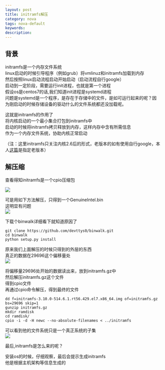 ```yaml
---
layout: post
title: initramfs解压
category: nova
tags: nova-default
keywords: 
description: 
---
```


## 背景 ##

initramfs是一个内存文件系统  
linux启动的时候引导程序（例如grub）将vmlinuz和initramfs加载到内存  
然后按照linux启动流程启动开始启动（启动流程自行google）  
启动到一定阶段，需要运行init进程，也就是第一个进程  
假设os是centos7的话,我们知道init进程是systemd进程  
问题是systemd是一个程序，是存在于存储中的文件，是如可运行起来的呢？因为刚启动的时候存储设备的驱动什么的文件系统都还没加载呢。

这就是initramfs的作用了  
将内核启动的一个最小集合打包到initramfs中  
启动的时候将initramfs拷贝释放到内存，这样内存中含有所需信息  
作为一个内存文件系统，协助内核正常启动  

（注：这里initramfs只关注内核2.6后的形式，老版本的如有使用自行google，本人[这篇](http://www.hanbaoying.com/2016/12/23/uncompress-vmliuz-and-initrd.html)是指定老版本）

## 解压缩 ##

查看得知initramfs是一个cpio压缩包  

![](http://i.imgur.com/0khdtdZ.png)


可是用如下方法解压，只得到一个GenuineIntel.bin  
这明显有问题  
![](http://i.imgur.com/OjTBIMH.png)


下载个binwalk详细看下就知道原因了

    git clone https://github.com/devttys0/binwalk.git
    cd binwalk
    python setup.py install 

原来我们上面解压的时候只得到的外层的东西  
真正的数据在29696这个偏移量处  
![](http://i.imgur.com/lhCzf9x.png)


将偏移量29696处开始的数据读出来，放到initramfs.gz中  
然后解压initramfs.gz这个文件  
得到cpio文件  
再通过cpio命令解压，得到最终的文件

    dd f=initramfs-3.10.0-514.6.1.rt56.429.el7.x86_64.img of=initramfs.gz bs=29696 skip=1
    gunzip initramfs.gz
    mkdir ramdisk
    cd ramdisk/
    cpio -i -d -H newc --no-absolute-filenames < ../initramfs

可以看到他的文件系统只是一个真正系统的子集  
![](http://i.imgur.com/so0z08L.png)


最后,initramfs是怎么来的呢？

安装os的时候，仔细观察，最后会提示生成initramfs  
他是根据主机架构等信息生成的  